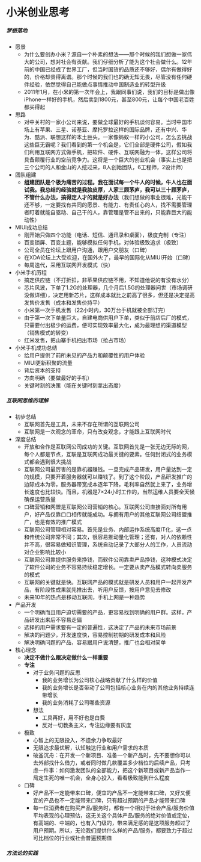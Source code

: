 # 小米创业思考



##### 梦想落地

- 愿景
  - 为什么要创办小米？源自一个朴素的想法——那个时候的我们想做一家伟大的公司，想对社会有贡献。我们仔细分析了能为这个社会做什么。12年前的中国已经成了世界工厂，但当时国货的品质还不够好，偶尔有做得好的，价格却贵得离谱。那个时候的我们也的确无知无畏，尽管没有任何硬件经验，依然觉得自己能做点事情推动中国制造业的转型升级
  - 2011年1月，在小米的第一次年会上，我跟同事们说，我们的目标是做出像iPhone一样好的手机，然后卖到1800元，甚至800元，让每个中国老百姓都买得起
- 思路
  - 对中关村的一家小公司来说，要做全球最好的手机谈何容易。当时中国市场上有苹果、三星、诺基亚、摩托罗拉这样的国际品牌，还有中兴、华为、酷派、联想这样的本土巨头。一家像蚂蚁一样的小公司，怎么去挑战这些巨无霸呢？我们看到的第一个机会是，它们全部是硬件公司，假如我们利用互联网方式做手机，把软件、硬件、互联网融为一体，这样公司将具备颠覆行业的空前竞争力。这将是一个巨大的创业机会（事实上也是把三个公司的人和金山的人挖过来，8人创始团队，6工程师，2设计师）
- 团队组建
  - **组建团队是个极为痛苦的过程。我在面试每一个牛人的时候，牛人也在面试我。我总结的经验就是我脸皮厚，人家三顾茅庐，我可以三十顾茅庐，不管什么办法，搞得定人才的就是好办法**（我们想做的事业很难，光能干还不够，一定要找有共同的愿景、有能力、有责任心的人，找不需要管理者盯着就能自驱动、自己干的人，靠管理是管不出来的，只能靠巨大的能动性）
- MIUI成功总结
  - 刚开始只做四个功能（电话、短信、通讯录和桌面），极度克制（专注）
  - 百变锁屏、百变主题，能够模拟任何手机，对体验极致追求（极致）
  - 公司全员在论坛上跟用户沟通，跟用户交朋友（口碑）
  - 在XDA论坛上大受欢迎，在国外火了，最早的国际化从MIUI开始（口碑）
  - 每周迭代，采用互联网开发模式（快）
- 小米手机历程
  - 搞定供应链（不打折扣，非苹果供应链不用，不知道他说的有没有水分）
  - 芯片风波，下单了1.2G的处理器，几个月后1.5G的处理器问世（市场调研没做详细），决定用新芯片，这样成本就比之前高了很多，但还是决定提高发售价发售（成本和发售价持平）
  - 小米第一次手机发售（22小时内，30万台手机就被全部订完）
  - 由于第一次下单量巨大，自建电商供用户下单，类似于前店后厂的模式，只需要付出极少的运费，便可实现效率最大化，成为最理想的渠道模型（销售模式的转变）
  - 红米发售，把山寨手机扫出市场（抢占市场）
- 小米手机成功总结
  - 给用户提供了前所未见的产品力和颠覆性的用户体验
  - MIUI更新积聚的流量
  - 背后资本的支持
  - 方向明确（要做最好的手机）
  - 关键时刻的决策（能在关键时刻拿出态度）





##### 互联网思维的理解

- 初步总结
  - 互联网首先是工具，未来不存在所谓的互联网公司
  - 互联网是一次观念的革命，只有改变观念，才能跟上互联网时代
- 深度总结
  - 开放和合作是互联网公司成功的关键。互联网首先是一张无边无际的网，每个人都是节点，互联是互联网成功最关键的要素。任何封闭式的业务模式都会遇到很大挑战
  - 互联网公司最厉害的是靠机器赚钱。一旦完成产品研发，用户量达到一定的规模，只要开着服务器就可以赚钱了。到了这个阶段，产品研发推广的边际成本为零，服务器带宽成本逐年下降，毛利率自然就上来了，业务增长速度也比较快。而且，机器是7×24小时工作的，当然运维人员要全天候确保运营质量
  - 口碑营销和网盟是互联网公司营销的核心。互联网公司直接面对所有用户，好产品仅靠口口相传就能成功。与拥有用户的其他互联网公司结盟推广，也是有效的推广模式
  - 互联网公司管理相对容易。首先是业务、内部运作系统高度IT化，这一点和传统公司非常不同；其次，很容易推动量化管理；还有，对人的依赖性并不高，很容易做知识管理，系统自动记录了大部分人的工作，人员流动对企业影响比较小
  - 互联网公司靠提供服务来挣钱，而软件公司靠卖产品挣钱，这种模式决定了软件公司的业务不容易持续稳定增长。一定要从卖产品模式转向卖服务的模式
  - 互联网的关键就是快。互联网产品的模式就是研发人员和用户一起开发产品，有阶段性成果就先推出去，听用户反馈，按用户意见去修改
  - 未来10年的热点是移动互联网，手机上网是一种趋势
- 产品开发
  - 一个明确而且用户迫切需要的产品，更容易找到明确的用户群。这样，产品研发出来后不容易走偏
  - 选择的用户需求要有一定的普遍性，这决定了产品的未来市场前景
  - 解决的问题少，开发速度快，容易控制初期的研发成本和风险
  - 解决明确问题的产品，容易跟用户说清楚，推广也会相对简单
- 核心理念
  - **决定不做什么跟决定做什么一样重要**
  - **专注**
    - 对于业务问题的反思
      - 我的业务增长为公司核心战略贡献了什么样的价值
      - 我的业务增长是否带动了公司包括核心业务在内的其他业务持续连带增长
      - 我的业务消耗了公司哪些资源
    - 想法
      - 工具再好，用不好也是白费
      - 反对一切教条主义，专注边缘要有灰度
  - 极致
    - 心智上的无限投入，不遗余力争取最好
    - 无限追求最优解，认知触达行业和用户需求的本质
    - 破釜沉舟：在开发一个新项目、准备一个新产品时，先不要想你可以去外部找什么借力，或者同时做几款覆盖多少档位的后续产品，只考虑一件事：如何激发团队的全部能力，把这个新项目或新产品当作一局定生死的唯一机会，全身心投入，看看极致能到什么程度
  - 口碑
    - 好产品不一定能带来口碑，便宜的产品不一定能带来口碑，又好又便宜的产品也不一定能带来口碑，只有超过预期的产品才能带来口碑
    - 每一位消费者在购买产品/服务时，都有一个相对于社会产品/服务价值平均表现的心理预估，这无关这个具体产品/服务的绝对价值或定位，有高端的、中端的，也有入门级的，带来满足感的是这项服务超过了用户预期。所以，无论我们提供什么样的产品/服务，都要致力于超过可比档位的行业或社会普遍预期值



##### 方法论的实践



